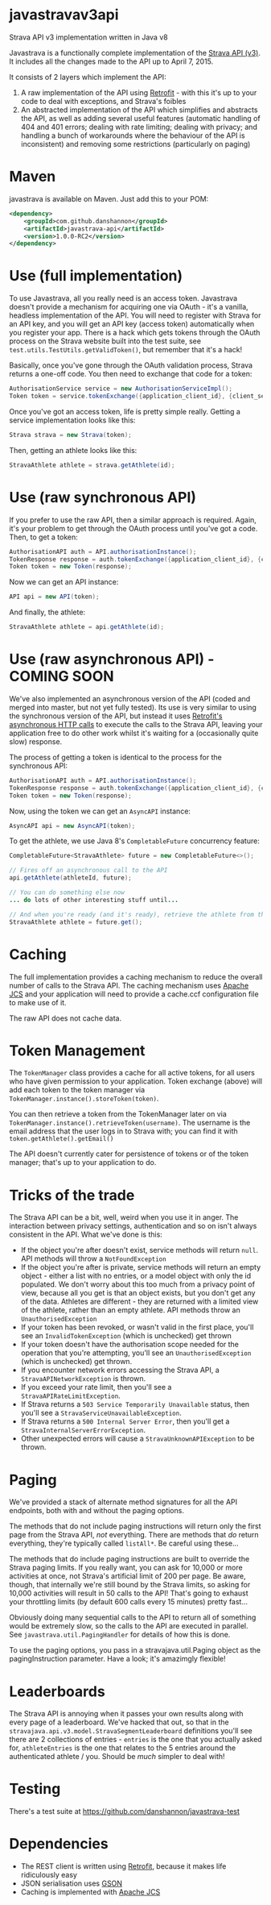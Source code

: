 javastravav3api
===============

Strava API v3 implementation written in Java v8

Javastrava is a functionally complete implementation of the [Strava API (v3)](http://strava.github.io/api/). It includes all the changes made to the API up to April 7, 2015.

It consists of 2 layers which implement the API:

1. A raw implementation of the API using [Retrofit](http://square.github.io/retrofit/) - with this it's up to your code to deal with exceptions, and Strava's foibles
2. An abstracted implementation of the API which simplifies and abstracts the API, as well as adding several useful features (automatic handling of 404 and 401 errors; dealing with rate limiting; dealing with privacy; and handling a bunch of workarounds where the behaviour of the API is inconsistent) and removing some restrictions (particularly on paging)

Maven
=====
javastrava is available on Maven. Just add this to your POM:

```xml
<dependency>
	<groupId>com.github.danshannon</groupId>
	<artifactId>javastrava-api</artifactId>
	<version>1.0.0-RC2</version>
</dependency>
```

Use (full implementation)
=========================
To use Javastrava, all you really need is an access token. Javastrava doesn't provide a mechanism for acquiring one via OAuth - it's a vanilla, headless implementation of the API. You will need to register with Strava for an API key, and you will get an API key (access token) automatically when you register your app. There is a hack which gets tokens through the OAuth process on the Strava website built into the test suite, see `test.utils.TestUtils.getValidToken()`, but remember that it's a hack!

Basically, once you've gone through the OAuth validation process, Strava returns a one-off code. You then need to exchange that code for a token:

```java
AuthorisationService service = new AuthorisationServiceImpl();
Token token = service.tokenExchange({application_client_id}, {client_secret}, code);
```

Once you've got an access token, life is pretty simple really. Getting a service implementation looks like this:

```java
Strava strava = new Strava(token);
```

Then, getting an athlete looks like this:

```java
StravaAthlete athlete = strava.getAthlete(id);
```

Use (raw synchronous API)
=============
If you prefer to use the raw API, then a similar approach is required. Again, it's your problem to get through the OAuth process until you've got a code. Then, to get a token:

```java
AuthorisationAPI auth = API.authorisationInstance();
TokenResponse response = auth.tokenExchange({application_client_id}, {client_secret}, code);
Token token = new Token(response);
```

Now we can get an API instance:

```java
API api = new API(token);
```

And finally, the athlete:

```java
StravaAthlete athlete = api.getAthlete(id);
```

Use (raw asynchronous API) - COMING SOON
==========================
We've also implemented an asynchronous version of the API (coded and merged into master, but not yet fully tested). Its use is very similar to using the synchronous version of the API, but instead it uses [Retrofit's asynchronous HTTP calls](http://square.github.io/retrofit/) to execute the calls to the Strava API, leaving your application free to do other work whilst it's waiting for a (occasionally quite slow) response.

The process of getting a token is identical to the process for the synchronous API:

```java
AuthorisationAPI auth = API.authorisationInstance();
TokenResponse response = auth.tokenExchange({application_client_id}, {client_secret}, code);
Token token = new Token(response);
```

Now, using the token we can get an `AsyncAPI` instance:

```java
AsyncAPI api = new AsyncAPI(token);
```

To get the athlete, we use Java 8's `CompletableFuture` concurrency feature:

```java
CompletableFuture<StravaAthlete> future = new CompletableFuture<>();

// Fires off an asynchronous call to the API
api.getAthlete(athleteId, future);

// You can do something else now
... do lots of other interesting stuff until...

// And when you're ready (and it's ready), retrieve the athlete from the future
StravaAthlete athlete = future.get();
```

Caching
=======
The full implementation provides a caching mechanism to reduce the overall number of calls to the Strava API. The caching mechanism uses [Apache JCS](https://commons.apache.org/proper/commons-jcs/) and your application will need to provide a cache.ccf configuration file to make use of it.

The raw API does not cache data.

Token Management
================
The `TokenManager` class provides a cache for all active tokens, for all users who have given permission to your application. Token exchange (above) will add each token to the token manager via `TokenManager.instance().storeToken(token)`.

You can then retrieve a token from the TokenManager later on via `TokenManager.instance().retrieveToken(username)`. The username is the email address that the user logs in to Strava with; you can find it with `token.getAthlete().getEmail()`

The API doesn't currently cater for persistence of tokens or of the token manager; that's up to your application to do.

Tricks of the trade
===================
The Strava API can be a bit, well, weird when you use it in anger. The interaction between privacy settings, authentication and so on isn't always consistent in the API. What we've done is this:

- If the object you're after doesn't exist, service methods will return `null`. API methods will throw a `NotFoundException`
- If the object you're after is private, service methods will return an empty object - either a list with no entries, or a model object with only the id populated. We don't worry about this too much from a privacy point of view, because all you get is that an object exists, but you don't get any of the data. Athletes are different - they are returned with a limited view of the athlete, rather than an empty athlete. API methods throw an `UnauthorisedException`
- If your token has been revoked, or wasn't valid in the first place, you'll see an `InvalidTokenException` (which is unchecked) get thrown
- If your token doesn't have the authorisation scope needed for the operation that you're attempting, you'll see an `UnauthorisedException` (which is unchecked) get thrown.
- If you encounter network errors accessing the Strava API, a `StravaAPINetworkException` is thrown.
- If you exceed your rate limit, then you'll see a `StravaAPIRateLimitException`.
- If Strava returns a `503 Service Temporarily Unavailable` status, then you'll see a `StravaServiceUnavailableException`.
- If Strava returns a `500 Internal Server Error`, then you'll get a `StravaInternalServerErrorException`.
- Other unexpected errors will cause a `StravaUnknownAPIException` to be thrown.

Paging
======
We've provided a stack of alternate method signatures for all the API endpoints, both with and without the paging options. 

The methods that do not include paging instructions will return only the first page from the Strava API, *not* everything. There are methods that *do* return everything, they're typically called `listAll*`. Be careful using these...

The methods that do include paging instructions are built to override the Strava paging limits. If you really want, you can ask for 10,000 or more activities at once, not Strava's artificial limit of 200 per page. Be aware, though, that internally we're still bound by the Strava limits, so asking for 10,000 activities will result in 50 calls to the API! That's going to exhaust your throttling limits (by default 600 calls every 15 minutes) pretty fast...

Obviously doing many sequential calls to the API to return all of something would be extremely slow, so the calls to the API are executed in parallel. See `javastrava.util.PagingHandler` for details of how this is done.

To use the paging options, you pass in a stravajava.util.Paging object as the pagingInstruction parameter. Have a look; it's amazimgly flexible!

Leaderboards
============
The Strava API is annoying when it passes your own results along with every page of a leaderboard. We've hacked that out, so that in the `stravajava.api.v3.model.StravaSegmentLeaderboard` definitions you'll see there are 2 collections of entries - <code>entries</code> is the one that you actually asked for, <code>athleteEntries</code> is the one that relates to the 5 entries around the authenticated athlete / you. Should be *much* simpler to deal with!

Testing
=======
There's a test suite at https://github.com/danshannon/javastrava-test

Dependencies
============
- The REST client is written using [Retrofit](http://square.github.io/retrofit/), because it makes life ridiculously easy
- JSON serialisation uses [GSON](https://code.google.com/p/google-gson/)
- Caching is implemented with [Apache JCS](https://commons.apache.org/proper/commons-jcs/)
